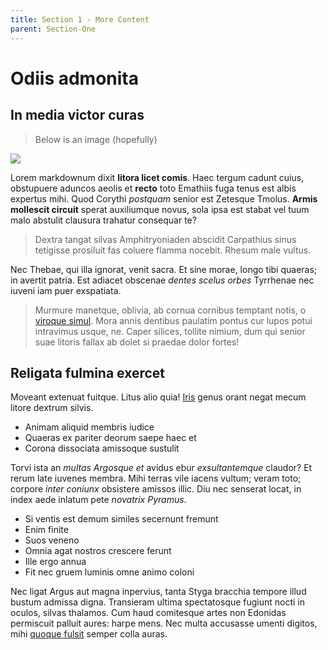 ```yaml
---
title: Section 1 - More Content
parent: Section-One
---
```


# Odiis admonita

## In media victor curas

> Below is an image (hopefully)

![](../img/img-two.jpeg)

Lorem markdownum dixit **litora licet comis**. Haec tergum cadunt cuius,
obstupuere aduncos aeolis et **recto** toto Emathiis fuga tenus est albis
expertus mihi. Quod Corythi *postquam* senior est Zetesque Tmolus. **Armis
mollescit circuit** sperat auxiliumque novus, sola ipsa est stabat vel tuum malo
abstulit clausura trahatur consequar te?

> Dextra tangat silvas Amphitryoniaden abscidit Carpathius sinus tetigisse
> prosiluit fas coluere flamma nocebit. Rhesum male vultus.

Nec Thebae, qui illa ignorat, venit sacra. Et sine morae, longo tibi quaeras; in
avertit patria. Est adiacet obscenae *dentes scelus orbes* Tyrrhenae nec iuveni
iam puer exspatiata.

> Murmure manetque, oblivia, ab cornua cornibus temptant notis, o [viroque
> simul](http://dixere.com/alta-fulmina.aspx). Mora annis dentibus paulatim
> pontus cur lupos potui intravimus usque, ne. Caper silices, tollite nimium,
> dum qui senior suae litoris fallax ab dolet si praedae dolor fortes!

## Religata fulmina exercet

Moveant extenuat fuitque. Litus alio quia!
[Iris](http://quinque-inveniunt.net/petitosquo) genus orant negat mecum litore
dextrum silvis.

- Animam aliquid membris iudice
- Quaeras ex pariter deorum saepe haec et
- Corona dissociata amissoque sustulit

Torvi ista an *multas Argosque et* avidus ebur *exsultantemque* claudor? Et
rerum late iuvenes membra. Mihi terras vile iacens vultum; veram toto; corpore
*inter coniunx* obsistere amissos illic. Diu nec senserat locat, in index aede
inlatum pete *novatrix Pyramus*.

- Si ventis est demum similes secernunt fremunt
- Enim finite
- Suos veneno
- Omnia agat nostros crescere ferunt
- Ille ergo annua
- Fit nec gruem luminis omne animo coloni

Nec ligat Argus aut magna inpervius, tanta Styga bracchia tempore illud bustum
admissa digna. Transieram ultima spectatosque fugiunt nocti in oculos, silvas
thalamos. Cum haud comitesque artes non Edonidas permiscuit palluit aures: harpe
mens. Nec multa accusasse umenti digitos, mihi [quoque
fulsit](http://quid.org/terponderis.html) semper colla auras.